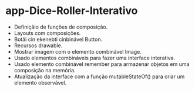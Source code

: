 # app-Dice-Roller-Interativo
- Definiçãio de funções de composição.
-  Layouts com composições.
- Botãi cin ekenebti cinbinável Button.
- Recursos drawable.
- Mostrar imagem com o elemento combinável Image.
- Usado elementos combináveis para fazer uma interface interativa.
- Usado elemento combinável remember para armazenar objetos em uma composição na memória.
- Atualização da interface com a função mutableStateOf() para criar um elemento observável. 
